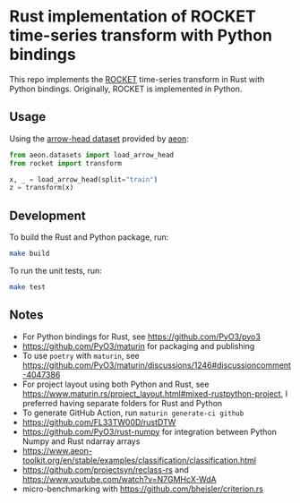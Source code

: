 # Rust implementation of ROCKET time-series transform with Python bindings

This repo implements the [ROCKET] time-series transform in Rust with Python bindings. Originally, ROCKET is implemented in Python.

[ROCKET]: https://github.com/angus924/rocket

## Usage

Using the [arrow-head dataset] provided by [aeon]:

```python
from aeon.datasets import load_arrow_head
from rocket import transform

x, _ = load_arrow_head(split="train")
z = transform(x)
```

[arrow-head dataset]: https://timeseriesclassification.com/description.php?Dataset=ArrowHead
[aeon]: https://github.com/aeon-toolkit/aeon

## Development

To build the Rust and Python package, run:

```bash
make build
```

To run the unit tests, run:

```bash
make test
```

## Notes

* For Python bindings for Rust, see https://github.com/PyO3/pyo3
* https://github.com/PyO3/maturin for packaging and publishing
* To use `poetry` with `maturin`, see https://github.com/PyO3/maturin/discussions/1246#discussioncomment-4047386
* For project layout using both Python and Rust, see https://www.maturin.rs/project_layout.html#mixed-rustpython-project, I preferred having separate folders for Rust and Python
* To generate GitHub Action, run `maturin generate-ci github`
* https://github.com/FL33TW00D/rustDTW
* https://github.com/PyO3/rust-numpy for integration between Python Numpy and Rust ndarray arrays
* https://www.aeon-toolkit.org/en/stable/examples/classification/classification.html
* https://github.com/projectsyn/reclass-rs and https://www.youtube.com/watch?v=N7GMHcX-WdA
* micro-benchmarking with https://github.com/bheisler/criterion.rs
